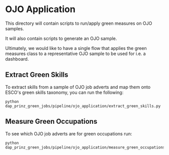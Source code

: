 # OJO Application

This directory will contain scripts to run/apply green measures on OJO samples.

It will also contain scripts to generate an OJO sample.

Ultimately, we would like to have a single flow that applies the green measures class to a representative OJO sample to be used for i.e. a dashboard.

## Extract Green Skills

To extract skills from a sample of OJO job adverts and map them onto ESCO's green skills taxonomy, you can run the following:

`python dap_prinz_green_jobs/pipeline/ojo_application/extract_green_skills.py`

## Measure Green Occupations

To see which OJO job adverts are for green occupations run:

```
python dap_prinz_green_jobs/pipeline/ojo_application/measure_green_occupations.py

```
